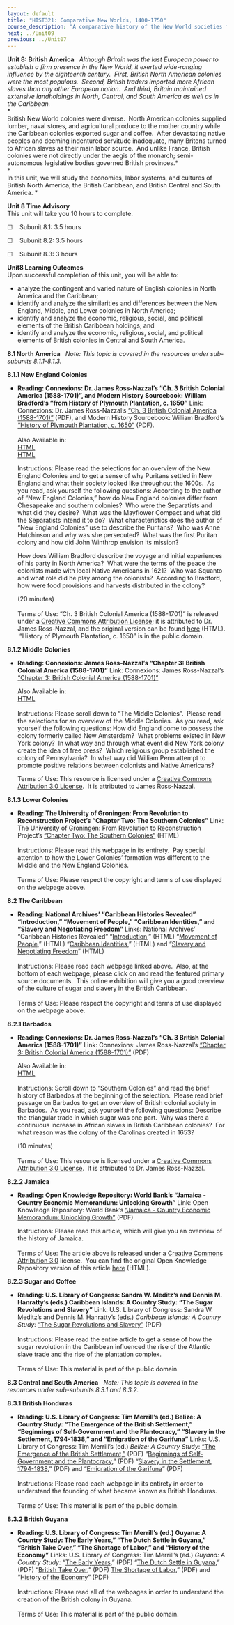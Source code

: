 ```yaml
---
layout: default
title: "HIST321: Comparative New Worlds, 1400-1750"
course_description: "A comparative history of the New World societies from 1400 to 1750, focusing on the interactions between indigenous American groups, Africans, and European colonizers."
next: ../Unit09
previous: ../Unit07
---
```

**Unit 8: British America** <span id="8"></span> 
*Although Britain was the last European power to establish a firm
presence in the New World, it exerted wide-ranging influence by the
eighteenth century.  First, British North American colonies were the
most populous.  Second, British traders imported more African slaves
than any other European nation.  And third, Britain maintained extensive
landholdings in North, Central, and South America as well as in the
Caribbean.*  
 *             
 British New World colonies were diverse.  North American colonies
supplied lumber, naval stores, and agricultural produce to the mother
country while the Caribbean colonies exported sugar and coffee.  After
devastating native peoples and deeming indentured servitude inadequate,
many Britons turned to African slaves as their main labor source.  And
unlike France, British colonies were not directly under the aegis of the
monarch; semi-autonomous legislative bodies governed British
provinces.*  
 *             
 In this unit, we will study the economies, labor systems, and cultures
of British North America, the British Caribbean, and British Central and
South America. *

**Unit 8 Time Advisory**  
This unit will take you 10 hours to complete.

☐    Subunit 8.1: 3.5 hours

☐    Subunit 8.2: 3.5 hours

☐    Subunit 8.3: 3 hours

**Unit8 Learning Outcomes**  
Upon successful completion of this unit, you will be able to:

-   analyze the contingent and varied nature of English colonies in
    North America and the Caribbean;
-   identify and analyze the similarities and differences between the
    New England, Middle, and Lower colonies in North America;
-   identify and analyze the economic, religious, social, and political
    elements of the British Caribbean holdings; and
-   identify and analyze the economic, religious, social, and political
    elements of British colonies in Central and South America.

**8.1 North America** <span id="8.1"></span> 
*Note: This topic is covered in the resources under sub-subunits
8.1.1-8.1.3.*

**8.1.1 New England Colonies** <span id="8.1.1"></span> 
-   **Reading: Connexions: Dr. James Ross-Nazzal’s “Ch. 3 British
    Colonial America (1588-1701)”, and Modern History Sourcebook:
    William Bradford’s “from History of Plymouth Plantation, c. 1650”**
    Link: Connexions: Dr. James Ross-Nazzal’s [“Ch. 3 British Colonial
    America
    (1588-1701)”](https://resources.saylor.org/wwwresources/archived/site/wp-content/uploads/2013/01/HIST321-8.1.1-Ross-Nazzal-Ch.-3.pdf) (PDF),
    and Modern History Sourcebook: William Bradford’s [“History of
    Plymouth Plantation, c.
    1650”](https://resources.saylor.org/wwwresources/archived/site/wp-content/uploads/2013/01/HIST321-8.1.1-History-of-Plymouth-Plantation.pdf) (PDF).  
        
     Also Available in:  
     [HTML](http://cnx.org/content/m35277/latest/)  
     [HTML](http://www.fordham.edu/Halsall/mod/1650bradford.asp)  

      
     Instructions: Please read the selections for an overview of the New
    England Colonies and to get a sense of why Puritans settled in New
    England and what their society looked like throughout the 1600s.  As
    you read, ask yourself the following questions: According to the
    author of “New England Colonies,” how do New England colonies differ
    from Chesapeake and southern colonies?  Who were the Separatists and
    what did they desire?  What was the Mayflower Compact and what did
    the Separatists intend it to do?  What characteristics does the
    author of “New England Colonies” use to describe the Puritans?  Who
    was Anne Hutchinson and why was she persecuted?  What was the first
    Puritan colony and how did John Winthrop envision its mission?  
      
     How does William Bradford describe the voyage and initial
    experiences of his party in North America?  What were the terms of
    the peace the colonists made with local Native Americans in 1621?
     Who was Squanto and what role did he play among the colonists?
     According to Bradford, how were food provisions and harvests
    distributed in the colony?  
      
     (20 minutes)  
        
     Terms of Use: “Ch. 3 British Colonial America (1588-1701)” is
    released under a [Creative Commons Attribution
    License](http://creativecommons.org/licenses/by/3.0/); it is
    attributed to Dr. James Ross-Nazzal, and the original version can be
    found [here](http://cnx.org/content/m35277/latest/) (HTML).
     “History of Plymouth Plantation, c. 1650” is in the public domain.

**8.1.2 Middle Colonies** <span id="8.1.2"></span> 
-   **Reading: Connexions: James Ross-Nazzal’s “Chapter 3: British
    Colonial America (1588-1701)”**
    Link: Connexions: James Ross-Nazzal’s [“Chapter 3: British Colonial
    America
    (1588-1701)”](https://resources.saylor.org/wwwresources/archived/site/wp-content/uploads/2013/02/HIST321-8.1.1-Ross-Nazzal-Ch.-3.pdf)  
      
     Also Available in:  
     [HTML](http://cnx.org/content/m35277/latest/content_info)  
        
     Instructions: Please scroll down to “The Middle Colonies”.  Please
    read the selections for an overview of the Middle Colonies.  As you
    read, ask yourself the following questions: How did England come to
    possess the colony formerly called New Amsterdam?  What problems
    existed in New York colony?  In what way and through what event did
    New York colony create the idea of free press?  Which religious
    group established the colony of Pennsylvania?  In what way did
    William Penn attempt to promote positive relations between colonists
    and Native Americans?  
      
     Terms of Use: This resource is licensed under a [Creative Commons
    Attribution 3.0
    License](http://creativecommons.org/licenses/by/3.0/us/).  It is
    attributed to James Ross-Nazzal.

**8.1.3 Lower Colonies** <span id="8.1.3"></span> 
-   **Reading: The University of Groningen: From Revolution to
    Reconstruction Project’s “Chapter Two: The Southern Colonies”**
    Link: The University of Groningen: From Revolution to Reconstruction
    Project’s [“Chapter Two: The Southern
    Colonies”](http://odur.let.rug.nl/~usa/H/1994/ch2_p4.htm) (HTML)  
        
     Instructions: Please read this webpage in its entirety.  Pay
    special attention to how the Lower Colonies’ formation was different
    to the Middle and the New England Colonies.  
        
     Terms of Use: Please respect the copyright and terms of use
    displayed on the webpage above.

**8.2 The Caribbean** <span id="8.2"></span> 
-   **Reading: National Archives’ “Caribbean Histories Revealed”
    “Introduction,” “Movement of People,” “Caribbean Identities,” and
    “Slavery and Negotiating Freedom”**
    Links: National Archives’ “Caribbean Histories Revealed”
    “[Introduction](http://www.nationalarchives.gov.uk/caribbeanhistory/introduction.htm),”
    (HTML) “[Movement of
    People](http://www.nationalarchives.gov.uk/caribbeanhistory/movement-of-people.htm),”
    (HTML) “[Caribbean
    Identities](http://www.nationalarchives.gov.uk/caribbeanhistory/caribbean-identities.htm),”
    (HTML) and “[Slavery and Negotiating
    Freedom](http://www.nationalarchives.gov.uk/caribbeanhistory/slavery-negotiating-freedom.htm)”
    (HTML)  
        
     Instructions: Please read each webpage linked above.  Also, at the
    bottom of each webpage, please click on and read the featured
    primary source documents.  This online exhibition will give you a
    good overview of the culture of sugar and slavery in the British
    Caribbean.  
        
     Terms of Use: Please respect the copyright and terms of use
    displayed on the webpage above.

**8.2.1 Barbados** <span id="8.2.1"></span> 
-   **Reading: Connexions: Dr. James Ross-Nazzal’s “Ch. 3 British
    Colonial America (1588-1701)”**
    Link: Connexions: James Ross-Nazzal’s [“Chapter 3: British Colonial
    America
    (1588-1701)”](https://resources.saylor.org/wwwresources/archived/site/wp-content/uploads/2013/02/HIST321-8.1.1-Ross-Nazzal-Ch.-3.pdf)
    (PDF)  
      
     Also Available in:  
     [HTML](http://cnx.org/content/m35277/latest/content_info)  
        
     Instructions: Scroll down to “Southern Colonies” and read the brief
    history of Barbados at the beginning of the selection.  Please read
    brief passage on Barbados to get an overview of British colonial
    society in Barbados.  As you read, ask yourself the following
    questions: Describe the triangular trade in which sugar was one
    part.  Why was there a continuous increase in African slaves in
    British Caribbean colonies?  For what reason was the colony of the
    Carolinas created in 1653?  

    (10 minutes)  
        
     Terms of Use: This resource is licensed under a [Creative Commons
    Attribution 3.0
    License](http://creativecommons.org/licenses/by/3.0/us/).  It is
    attributed to Dr. James Ross-Nazzal.

**8.2.2 Jamaica** <span id="8.2.2"></span> 
-   **Reading: Open Knowledge Repository: World Bank’s “Jamaica -
    Country Economic Memorandum: Unlocking Growth”**
    Link: Open Knowledge Repository: World Bank’s [“Jamaica - Country
    Economic Memorandum: Unlocking
    Growth”](https://resources.saylor.org/wwwresources/archived/site/wp-content/uploads/2013/02/HIST321-8.2.2_Jamaica_-Country-Economic-Memorandum.pdf) (PDF)  

      
     Instructions: Please read this article, which will give you an
    overview of the history of Jamaica.  
        
     Terms of Use: The article above is released under a [Creative
    Commons Attribution
    3.0](http://creativecommons.org/licenses/by/3.0/) license.  You can
    find the original Open Knowledge Repository version of this
    article [here](https://openknowledge.worldbank.org/handle/10986/2756) (HTML).

**8.2.3 Sugar and Coffee** <span id="8.2.3"></span> 
-   **Reading: U.S. Library of Congress: Sandra W. Meditz’s and Dennis
    M. Hanratty’s (eds.) Caribbean Islands: A Country Study: “The Sugar
    Revolutions and Slavery”**
    Link: U.S. Library of Congress: Sandra W. Meditz’s and Dennis M.
    Hanratty’s (eds.) *Caribbean Islands: A Country Study:* [“The Sugar
    Revolutions and
    Slavery”](https://resources.saylor.org/wwwresources/archived/site/wp-content/uploads/2011/08/HIST321-8.2.3-The-Sugar-Revolutions-and-Slavery.pdf) (PDF)  
        
     Instructions: Please read the entire article to get a sense of how
    the sugar revolution in the Caribbean influenced the rise of the
    Atlantic slave trade and the rise of the plantation complex.  
        
     Terms of Use: This material is part of the public domain.

**8.3 Central and South America** <span id="8.3"></span> 
*Note: This topic is covered in the resources under sub-subunits 8.3.1
and 8.3.2.*

**8.3.1 British Honduras** <span id="8.3.1"></span> 
-   **Reading: U.S. Library of Congress: Tim Merrill’s (ed.) Belize: A
    Country Study: “The Emergence of the British Settlement,”
    “Beginnings of Self-Government and the Plantocracy,” “Slavery in the
    Settlement, 1794-1838,” and “Emigration of the Garifuna”**
    Links: U.S. Library of Congress: Tim Merrill’s (ed.) *Belize: A
    Country Study*: [“The Emergence of the British
    Settlement,”](https://resources.saylor.org/wwwresources/archived/site/wp-content/uploads/2011/08/HIST321-8.3.1-THE-EMERGENCE-OF-THE-BRITISH-SETTLEMENT.pdf)
    (PDF) “[Beginnings of Self-Government and the
    Plantocracy](https://resources.saylor.org/wwwresources/archived/site/wp-content/uploads/2011/08/HIST321-8.3.1-Beginnings-of-Self.pdf),”
    (PDF) “[Slavery in the Settlement,
    1794-1838](https://resources.saylor.org/wwwresources/archived/site/wp-content/uploads/2011/08/HIST321-8.3.1-Slavery-in-the-Settlement.pdf),”
    (PDF) and “[Emigration of the
    Garifuna](https://resources.saylor.org/wwwresources/archived/site/wp-content/uploads/2011/08/HIST321-8.3.1-Emigration-of-the-Garifuna.pdf)”
    (PDF)  
        
     Instructions: Please read each webpage in its entirety in order to
    understand the founding of what became known as British Honduras.  
        
     Terms of Use: This material is part of the public domain.

**8.3.2 British Guyana** <span id="8.3.2"></span> 
-   **Reading: U.S. Library of Congress: Tim Merrill’s (ed.) Guyana: A
    Country Study: The Early Years,” “The Dutch Settle in Guyana,”
    “British Take Over,” “The Shortage of Labor,” and “History of the
    Economy”**
    Links: U.S. Library of Congress: Tim Merrill’s (ed.) *Guyana: A
    Country Study:* “[The Early
    Years](https://resources.saylor.org/wwwresources/archived/site/wp-content/uploads/2011/08/HIST321-8.3.2-History.pdf),”
    (PDF) “[The Dutch Settle in
    Guyana](https://resources.saylor.org/wwwresources/archived/site/wp-content/uploads/2011/08/HIST321-8.3.2-THE-DUTCH-SETTLE-IN-GUYANA.pdf),”
    (PDF) “[British Take
    Over](https://resources.saylor.org/wwwresources/archived/site/wp-content/uploads/2011/08/HIST321-8.3.2-BRITISH-TAKE-OVER.pdf),”
    (PDF) [The Shortage of
    Labor](https://resources.saylor.org/wwwresources/archived/site/wp-content/uploads/2011/08/HIST321-8.3.2-THE-SHORTAGE-OF-LABOR.pdf),”
    (PDF) and “[History of the
    Economy](https://resources.saylor.org/wwwresources/archived/site/wp-content/uploads/2011/08/HIST321-8.3.2-HISTORY-OF-THE-ECONOMY.pdf)”
    (PDF)  
        
     Instructions: Please read all of the webpages in order to
    understand the creation of the British colony in Guyana.  
        
     Terms of Use: This material is part of the public domain.


